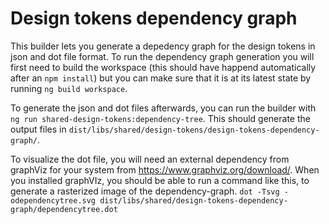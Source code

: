 # Design tokens dependency graph

This builder lets you generate a depedency graph for the design tokens in json
and dot file format. To run the dependency graph generation you will first need
to build the workspace (this should have happend automatically after an
`npm install`) but you can make sure that it is at its latest state by running
`ng build workspace`.

To generate the json and dot files afterwards, you can run the builder with
`ng run shared-design-tokens:dependency-tree`. This should generate the output
files in `dist/libs/shared/design-tokens/design-tokens-dependency-graph/`.

To visualize the dot file, you will need an external dependency from graphViz
for your system from https://www.graphviz.org/download/. When you installed
graphVIz, you should be able to run a command like this, to generate a
rasterized image of the dependency-graph.
`dot -Tsvg -odependencytree.svg dist/libs/shared/design-tokens-dependency-graph/dependencytree.dot`
